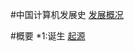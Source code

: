 #中国计算机发展史
[发展概况](https://www.ccf.org.cn/c/2018-01-30/651952.shtml)

#概要
*1:诞生
[起源](https://github.com/hide-on-bushy/networkpage/blob/main/test1/v2-f5def1375b81969bc249f6d5d645a2f5_r.jpg)
